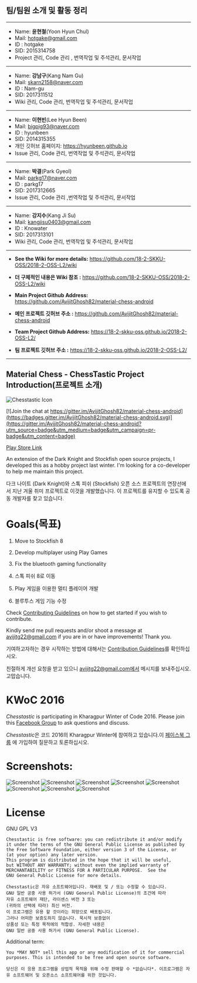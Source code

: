 ## 팀/팀원 소개 및 활동 정리
***

* Name: **윤현철**(Yoon Hyun Chul)
* Mail: hotgake@gmail.com
* ID : hotgake
* SID: 2015314758
* Project 관리, Code 관리 , 번역작업 및 주석관리, 문서작업

***

* Name: **강남구**(Kang Nam Gu)
* Mail: skarn2158@naver.com
* ID : Nam-gu
* SID: 2017311512
* Wiki 관리, Code 관리, 번역작업 및 주석관리, 문서작업

***
* Name: **이현빈**(Lee Hyun Been)
* Mail: bigpig93@naver.com
* ID : hyunbeen
* SID: 2014315355
* 개인 깃허브 홈페이지: https://hyunbeen.github.io
* Issue 관리, Code 관리, 번역작업 및 주석관리, 문서작업

***
* Name: **박결**(Park Gyeol)
* Mail: parkg17@naver.com
* ID : parkg17
* SID: 2017312665
* Issue 관리, Code 관리 ,번역작업 및 주석관리, 문서작업

***
* Name: **강지수**(Kang Ji Su)
* Mail: kangjisu0403@gmail.com
* ID : Knowater
* SID: 2017313101
* Wiki 관리, Code 관리, 번역작업 및 주석관리, 문서작업

***

* **See the Wiki for more details:** https://github.com/18-2-SKKU-OSS/2018-2-OSS-L2/wiki
* **더 구체적인 내용은 Wiki 참조 :** https://github.com/18-2-SKKU-OSS/2018-2-OSS-L2/wiki

* **Main Project Github Address:** https://github.com/AvijitGhosh82/material-chess-android
* **메인 프로젝트 깃허브 주소 :** https://github.com/AvijitGhosh82/material-chess-android

* **Team Project Github Address:** https://18-2-skku-oss.github.io/2018-2-OSS-L2/
* **팀 프로젝트 깃허브 주소 :** https://18-2-skku-oss.github.io/2018-2-OSS-L2/


***

## Material Chess - ChessTastic Project Introduction(프로젝트 소개)

![Chesstastic Icon](http://i.imgur.com/ELIf2Bd.png)

[![Join the chat at https://gitter.im/AvijitGhosh82/material-chess-android](https://badges.gitter.im/AvijitGhosh82/material-chess-android.svg)](https://gitter.im/AvijitGhosh82/material-chess-android?utm_source=badge&utm_medium=badge&utm_campaign=pr-badge&utm_content=badge)

[Play Store Link](https://play.google.com/store/apps/details?id=com.nemesis.materialchess&hl=en)

An extension of the Dark Knight and Stockfish open source projects, I developed this as a hobby project last winter. I'm looking for a co-developer to help me maintain this project.

다크 나이트 (Dark Knight)와 스톡 피쉬 (Stockfish) 오픈 소스 프로젝트의 연장선에서 지난 겨울 취미 프로젝트로 이것을 개발했습니다. 이 프로젝트를 유지할 수 있도록 공동 개발자를 찾고 있습니다.

# Goals(목표)

1. Move to Stockfish 8
2. Develop multiplayer using Play Games
3. Fix the bluetooth gaming functionality

1. 스톡 피쉬 8로 이동
2. Play 게임을 이용한 멀티 플레이어 개발
3. 블루투스 게임 기능 수정

Check [Contributing Guidelines](Contributing.md) on how to get started if you wish to contribute.

Kindly send me pull requests and/or shoot a message at avijitg22@gmail.com if you are in or have improvements! Thank you.

기여하고자하는 경우 시작하는 방법에 대해서는 [Contribution Guidelines](Contributing.md)를 확인하십시오.

친절하게 개선 요청을 받고 있으니 avijitg22@gmail.com에서 메시지를 보내주십시오. 고맙습니다.

# KWoC 2016

*Chesstastic* is participating in Kharagpur Winter of Code 2016. Please join this [Facebook Group](https://www.facebook.com/groups/1814965085382388/) to ask questions and discuss.

*Chesstastic*은 코드 2016의 Kharagpur Winter에 참여하고 있습니다.이 [페이스북 그룹](https://www.facebook.com/groups/1814965085382388/) 에 가입하여 질문하고 토론하십시오.

# Screenshots:

![Screenshot](http://i.imgur.com/iy1zEtP.png)
![Screenshot](http://i.imgur.com/WlD1w0b.png)
![Screenshot](http://i.imgur.com/5NkkKer.png)
![Screenshot](http://i.imgur.com/eD5FzTA.png)
![Screenshot](http://i.imgur.com/4LiGvyM.png)
![Screenshot](http://i.imgur.com/z3wO97r.png)
![Screenshot](http://i.imgur.com/0JMwIlK.png)
![Screenshot](http://i.imgur.com/FhEWYd9.png)


# License


GNU GPL V3

    Chesstastic is free software: you can redistribute it and/or modify
    it under the terms of the GNU General Public License as published by
    the Free Software Foundation, either version 3 of the License, or
    (at your option) any later version.
    This program is distributed in the hope that it will be useful,
    but WITHOUT ANY WARRANTY; without even the implied warranty of
    MERCHANTABILITY or FITNESS FOR A PARTICULAR PURPOSE.  See the
    GNU General Public License for more details.

    Chesstastic은 자유 소프트웨어입니다. 재배포 및 / 또는 수정할 수 있습니다.
    GNU 일반 공중 사용 허가서 (GNU General Public License)의 조건에 따라
    자유 소프트웨어 재단, 라이센스 버전 3 또는
    (귀하의 선택에 따라) 최신 버전.
    이 프로그램은 유용 할 것이라는 희망으로 배포됩니다.
    그러나 어떠한 보증도하지 않습니다. 묵시적 보증없이
    상품성 또는 특정 목적에의 적합성. 자세한 내용은
    GNU 일반 공중 사용 허가서 (GNU General Public License).

Additional term:

```You *MAY NOT* sell this app or any modification of it for commercial purposes. This is intended to be free and open source software.```

```당신은 이 응용 프로그램을 상업적 목적을 위해 수정 판매할 수 *없습니다*. 이프로그램은 자유 소프트웨어 및 오픈소스 소프트웨어를 위한 것입니다.```

